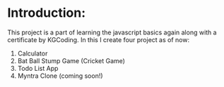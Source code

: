 # Introduction: 
This project is a part of learning the javascript basics again along with a certificate by KGCoding. In this I create four project as of now: 
1. Calculator
2. Bat Ball Stump Game (Cricket Game)
3. Todo List App
4. Myntra Clone (coming soon!)
